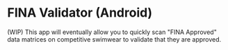 # FINA Validator (Android)  
  
(WIP) This app will eventually allow you to quickly scan "FINA Approved" data matrices on competitive swimwear to validate that they are approved.
